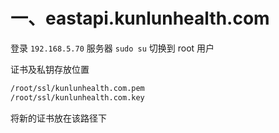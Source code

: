 
# 一、eastapi.kunlunhealth.com

登录 `192.168.5.70` 服务器 `sudo su`  切换到 root 用户

证书及私钥存放位置
```sh
/root/ssl/kunlunhealth.com.pem
/root/ssl/kunlunhealth.com.key
```

将新的证书放在该路径下
